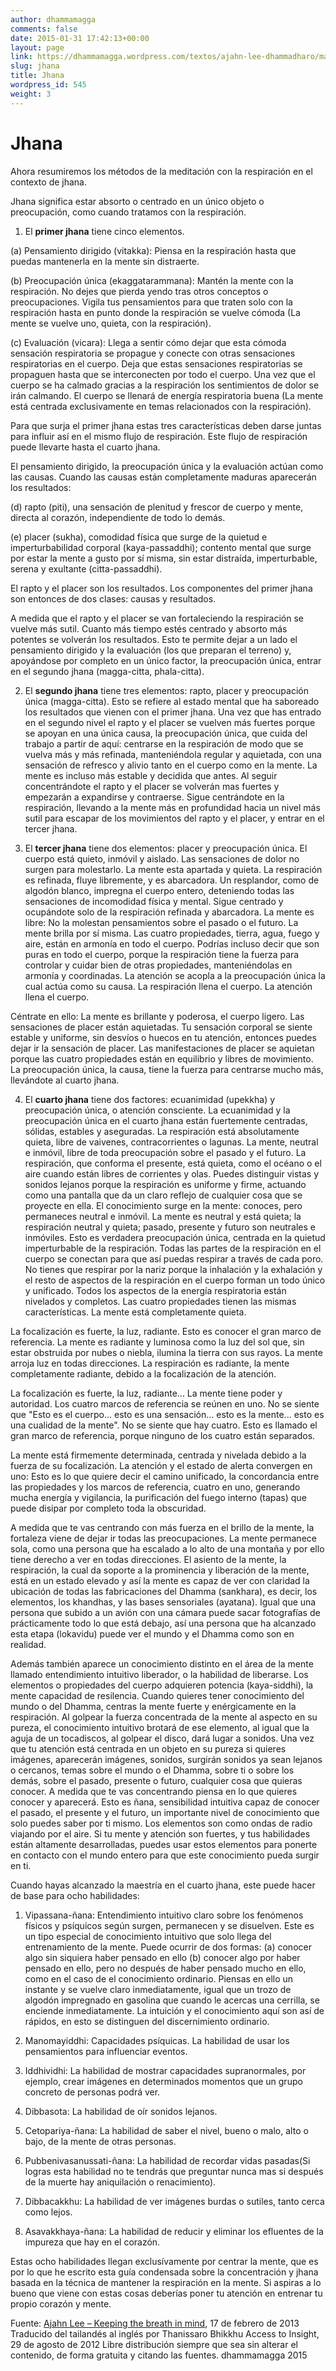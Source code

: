 ```yaml
---
author: dhammamagga
comments: false
date: 2015-01-31 17:42:13+00:00
layout: page
link: https://dhammamagga.wordpress.com/textos/ajahn-lee-dhammadharo/manteniendo-la-respiracion-en-la-mente/jhana/
slug: jhana
title: Jhana
wordpress_id: 545
weight: 3
---
```


# Jhana


Ahora resumiremos los métodos de la meditación con la respiración en el contexto de jhana.

Jhana significa estar absorto o centrado en un único objeto o preocupación, como cuando tratamos con la respiración.

1. El **primer jhana** tiene cinco elementos.

(a) Pensamiento dirigido (vitakka): Piensa en la respiración hasta que puedas mantenerla en la mente sin distraerte.

(b) Preocupación única (ekaggatarammana): Mantén la mente con la respiración. No dejes que pierda yendo tras otros conceptos o preocupaciones. Vigila tus pensamientos para que traten solo con la respiración hasta en punto donde la respiración se vuelve cómoda (La mente se vuelve uno, quieta, con la respiración).

(c) Evaluación (vicara): Llega a sentir cómo dejar que esta cómoda sensación respiratoria se propague y conecte con otras sensaciones respiratorias en el cuerpo. Deja que estas sensaciones respiratorias se propaguen hasta que se interconecten por todo el cuerpo. Una vez que el cuerpo se ha calmado gracias a la respiración los sentimientos de dolor se irán calmando. El cuerpo se llenará de energía respiratoria buena (La mente está centrada exclusivamente en temas relacionados con la respiración).

Para que surja el primer jhana estas tres características deben darse juntas para influir así en el mismo flujo de respiración. Este flujo de respiración puede llevarte hasta el cuarto jhana.

El pensamiento dirigido, la preocupación única y la evaluación actúan como las causas. Cuando las causas están completamente maduras aparecerán los resultados:

(d) rapto (piti), una sensación de plenitud y frescor de cuerpo y mente, directa al corazón, independiente de todo lo demás.

(e) placer (sukha), comodidad física que surge de la quietud e imperturbabilidad corporal (kaya-passaddhi); contento mental que surge por estar la mente a gusto por sí misma, sin estar distraída, imperturbable, serena y exultante (citta-passaddhi).

El rapto y el placer son los resultados. Los componentes del primer jhana son entonces de dos clases: causas y resultados.

A medida que el rapto y el placer se van fortaleciendo la respiración se vuelve más sutil. Cuanto más tiempo estés centrado y absorto más potentes se volverán los resultados. Esto te permite dejar a un lado el pensamiento dirigido y la evaluación (los que preparan el terreno) y, apoyándose por completo en un único factor, la preocupación única, entrar en el segundo jhana (magga-citta, phala-citta).

2. El **segundo jhana** tiene tres elementos: rapto, placer y preocupación única (magga-citta). Esto se refiere al estado mental que ha saboreado los resultados que vienen con el primer jhana. Una vez que has entrado en el segundo nivel el rapto y el placer se vuelven más fuertes porque se apoyan en una única causa, la preocupación única, que cuida del trabajo a partir de aquí: centrarse en la respiración de modo que se vuelva más y más refinada, manteniéndola regular y aquietada, con una sensación de refresco y alivio tanto en el cuerpo como en la mente. La mente es incluso más estable y decidida que antes. Al seguir concentrándote el rapto y el placer se volverán mas fuertes y empezarán a expandirse y contraerse. Sigue centrándote en la respiración, llevando a la mente más en profundidad hacia un nivel más sutil para escapar de los movimientos del rapto y el placer, y entrar en el tercer jhana.

3. El **tercer jhana** tiene dos elementos: placer y preocupación única. El cuerpo está quieto, inmóvil y aislado. Las sensaciones de dolor no surgen para molestarlo. La mente esta apartada y quieta. La respiración es refinada, fluye libremente, y es abarcadora. Un resplandor, como de algodón blanco, impregna el cuerpo entero, deteniendo todas las sensaciones de incomodidad física y mental. Sigue centrado y ocupándote solo de la respiración refinada y abarcadora. La mente es libre: No la molestan pensamientos sobre el pasado o el futuro. La mente brilla por sí misma. Las cuatro propiedades, tierra, agua, fuego y aire, están en armonía en todo el cuerpo. Podrías incluso decir que son puras en todo el cuerpo, porque la respiración tiene la fuerza para controlar y cuidar bien de otras propiedades, manteniéndolas en armonía y coordinadas. La atención se acopla a la preocupación única la cual actúa como su causa. La respiración llena el cuerpo. La atención llena el cuerpo.

Céntrate en ello: La mente es brillante y poderosa, el cuerpo ligero. Las sensaciones de placer están aquietadas. Tu sensación corporal se siente estable y uniforme, sin desvíos o huecos en tu atención, entonces puedes dejar ir la sensación de placer. Las manifestaciones de placer se aquietan porque las cuatro propiedades están en equilibrio y libres de movimiento. La preocupación única, la causa, tiene la fuerza para centrarse mucho más, llevándote al cuarto jhana.

4. El **cuarto jhana** tiene dos factores: ecuanimidad (upekkha) y preocupación única, o atención consciente. La ecuanimidad y la preocupación única en el cuarto jhana están fuertemente centradas, sólidas, estables y aseguradas. La respiración está absolutamente quieta, libre de vaivenes, contracorrientes o lagunas. La mente, neutral e inmóvil, libre de toda preocupación sobre el pasado y el futuro. La respiración, que conforma el presente, está quieta, como el océano o el aire cuando están libres de corrientes y olas. Puedes distinguir vistas y sonidos lejanos porque la respiración es uniforme y firme, actuando como una pantalla que da un claro reflejo de cualquier cosa que se proyecte en ella. El conocimiento surge en la mente: conoces, pero permaneces neutral e inmóvil. La mente es neutral y está quieta; la respiración neutral y quieta; pasado, presente y futuro son neutrales e inmóviles. Esto es verdadera preocupación única, centrada en la quietud imperturbable de la respiración. Todas las partes de la respiración en el cuerpo se conectan para que así puedas respirar a través de cada poro. No tienes que respirar por la nariz porque la inhalación y la exhalación y el resto de aspectos de la respiración en el cuerpo forman un todo único y unificado. Todos los aspectos de la energía respiratoria están nivelados y completos. Las cuatro propiedades tienen las mismas características. La mente está completamente quieta.

La focalización es fuerte, la luz, radiante.
Esto es conocer el gran marco de referencia.
La mente es radiante y luminosa
como la luz del sol que,
sin estar obstruida por nubes o niebla,
ilumina la tierra con sus rayos.
La mente arroja luz en todas direcciones. La respiración es radiante, la mente completamente radiante, debido a la focalización de la atención.

La focalización es fuerte, la luz, radiante... La mente tiene poder y autoridad. Los cuatro marcos de referencia se reúnen en uno. No se siente que "Esto es el cuerpo... esto es una sensación... esto es la mente... esto es una cualidad de la mente". No se siente que hay cuatro. Esto es llamado el gran marco de referencia, porque ninguno de los cuatro están separados.

La mente está firmemente determinada, centrada y nivelada debido a la fuerza de su focalización.
La atención y el estado de alerta convergen en uno: Esto es lo que quiere decir el camino unificado, la concordancia entre las propiedades y los marcos de referencia, cuatro en uno, generando mucha energía y vigilancia, la purificación del fuego interno (tapas) que puede disipar por completo toda la obscuridad.

A medida que te vas centrando con más fuerza en el brillo de la mente, la fortaleza viene de dejar ir todas las preocupaciones. La mente permanece sola, como una persona que ha escalado a lo alto de una montaña y por ello tiene derecho a ver en todas direcciones. El asiento de la mente, la respiración, la cual da soporte a la prominencia y liberación de la mente, está en un estado elevado y así la mente es capaz de ver con claridad la ubicación de todas las fabricaciones del Dhamma (sankhara), es decir, los elementos, los khandhas, y las bases sensoriales (ayatana). Igual que una persona que subido a un avión con una cámara puede sacar fotografías de prácticamente todo lo que está debajo, así una persona que ha alcanzado esta etapa (lokavidu) puede ver el mundo y el Dhamma como son en realidad.

Además también aparece un conocimiento distinto en el área de la mente llamado entendimiento intuitivo liberador, o la habilidad de liberarse. Los elementos o propiedades del cuerpo adquieren potencia (kaya-siddhi), la mente capacidad de resilencia. Cuando quieres tener conocimiento del mundo o del Dhamma, centras la mente fuerte y enérgicamente en la respiración. Al golpear la fuerza concentrada de la mente al aspecto en su pureza, el conocimiento intuitivo brotará de ese elemento, al igual que la aguja de un tocadiscos, al golpear el disco, dará lugar a sonidos. Una vez que tu atención está centrada en un objeto en su pureza si quieres imágenes, aparecerán imágenes, sonidos, surgirán sonidos ya sean lejanos o cercanos, temas sobre el mundo o el Dhamma, sobre ti o sobre los demás, sobre el pasado, presente o futuro, cualquier cosa que quieras conocer. A medida que te vas concentrando piensa en lo que quieres conocer y aparecerá. Esto es ñana, sensibilidad intuitiva capaz de conocer el pasado, el presente y el futuro, un importante nivel de conocimiento que solo puedes saber por ti mismo. Los elementos son como ondas de radio viajando por el aire. Si tu mente y atención son fuertes, y tus habilidades están altamente desarrolladas, puedes usar estos elementos para ponerte en contacto con el mundo entero para que este conocimiento pueda surgir en ti.

Cuando hayas alcanzado la maestría en el cuarto jhana, este puede hacer de base para ocho habilidades:

1. Vipassana-ñana: Entendimiento intuitivo claro sobre los fenómenos físicos y psíquicos según surgen, permanecen y se disuelven. Este es un tipo especial de conocimiento intuitivo que solo llega del entrenamiento de la mente. Puede ocurrir de dos formas:
(a) conocer algo sin siquiera haber pensado en ello
(b) conocer algo por haber pensado en ello, pero no después de haber pensado mucho en ello, como en el caso de el conocimiento ordinario. Piensas en ello un instante y se vuelve claro inmediatamente, igual que un trozo de algodón impregnado en gasolina que cuando le acercas una cerrilla, se enciende inmediatamente. La intuición y el conocimiento aquí son así de rápidos, en esto se distinguen del discernimiento ordinario.

2. Manomayiddhi: Capacidades psíquicas. La habilidad de usar los pensamientos para influenciar eventos.

3. Iddhividhi: La habilidad de mostrar capacidades supranormales, por ejemplo, crear imágenes en determinados momentos que un grupo concreto de personas podrá ver.

4. Dibbasota: La habilidad de oír sonidos lejanos.

5. Cetopariya-ñana: La habilidad de saber el nivel, bueno o malo, alto o bajo, de la mente de otras personas.

6. Pubbenivasanussati-ñana: La habilidad de recordar vidas pasadas(Si logras esta habilidad no te tendrás que preguntar nunca mas si después de la muerte hay aniquilación o renacimiento).

7. Dibbacakkhu: La habilidad de ver imágenes burdas o sutiles, tanto cerca como lejos.

8. Asavakkhaya-ñana: La habilidad de reducir y eliminar los efluentes de la impureza que hay en el corazón.

Estas ocho habilidades llegan exclusívamente por centrar la mente, que es por lo que he escrito esta guía condensada sobre la concentración y jhana basada en la técnica de mantener la respiración en la mente. Si aspiras a lo bueno que viene con estas cosas deberías poner tu atención en entrenar tu propio corazón y mente.




Fuente: [Ajahn Lee – Keeping the breath in mind](http://www.accesstoinsight.org/lib/thai/lee/inmind.html), 17 de febrero de 2013
Traducido del tailandés al inglés por Thanissaro Bhikkhu
Access to Insight, 29 de agosto de 2012
Libre distribución siempre que sea sin alterar el contenido, de forma gratuita y citando las fuentes.
dhammamagga 2015
